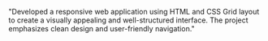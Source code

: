 "Developed a responsive web application using HTML and CSS Grid layout to create a visually appealing and well-structured interface. The project emphasizes clean design and user-friendly navigation."
